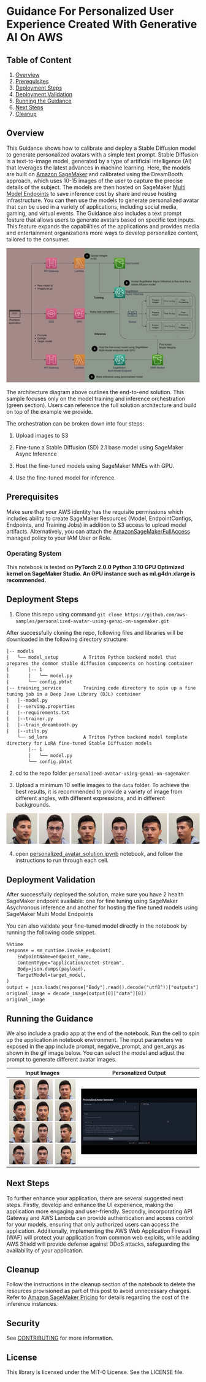# Guidance For Personalized User Experience Created With Generative AI On AWS


## Table of Content

1. [Overview](#overview)
2. [Prerequisites](#prerequisites)
3. [Deployment Steps](#deployment-steps)
4. [Deployment Validation](#deployment-validation)
5. [Running the Guidance](#running-the-guidance)
6. [Next Steps](#next-steps)
7. [Cleanup](#cleanup)

## Overview

This Guidance shows how to calibrate and deploy a Stable Diffusion model to generate personalized avatars with a simple text prompt. Stable Diffusion is a text-to-image model, generated by a type of artificial intelligence (AI) that leverages the latest advances in machine learning. Here, the models are built on [Amazon SageMaker](https://docs.aws.amazon.com/sagemaker/latest/dg/whatis.html) and calibrated using the DreamBooth approach, which uses 10-15 images of the user to capture the precise details of the subject. The models are then hosted on SageMaker [Multi Model Endpoints](https://docs.aws.amazon.com/sagemaker/latest/dg/multi-model-endpoints.html) to save inference cost by share and reuse hosting infrastructure. You can then use the models to generate personalized avatar that can be used in a variety of applications, including social media, gaming, and virtual events.  The Guidance also includes a text prompt feature that allows users to generate avatars based on specific text inputs. This feature expands the capabilities of the applications and provides media and entertainment organizations more ways to develop personalize content, tailored to the consumer.

![solution architecture](statics/solution_architecture.png)

The architecture diagram above outlines the end-to-end solution. This sample focuses only on the model training and inference orchestration (green section). Users can reference the full solution architecture and build on top of the example we provide. 

The orchestration can be broken down into four steps:

1. Upload images to S3

2. Fine-tune a Stable Diffusion (SD) 2.1 base model using SageMaker Async Inference

3. Host the fine-tuned models using SageMaker MMEs with GPU.

4. Use the fine-tuned model for inference.


## Prerequisites
Make sure that your AWS identity has the requisite permissions which includes ability to create SageMaker Resources (Model, EndpointConfigs, Endpoints, and Training Jobs) in addition to S3 access to upload model artifacts. Alternatively, you can attach the [AmazonSageMakerFullAccess](https://docs.aws.amazon.com/sagemaker/latest/dg/security-iam-awsmanpol.html#security-iam-awsmanpol-AmazonSageMakerFullAccess) managed policy to your IAM User or Role.

### Operating System

This notebook is tested on **PyTorch 2.0.0 Python 3.10 GPU Optimized kernel on SageMaker Studio. An GPU instance such as ml.g4dn.xlarge is recommended.**


## Deployment Steps

1. Clone this repo using command ```git clone https://github.com/aws-samples/personalized-avatar-using-genai-on-sagemaker.git```

After successfully cloning the repo, following files and libraries will be downloaded in the following directory structure:

```
|-- models
|   └── model_setup         A Triton Python backend model that prepares the common stable diffusion components on hosting container
|       |-- 1
|       |   └── model.py
|       └── config.pbtxt
|-- training_service        Training code directory to spin up a fine tuning job in a Deep Jave Library (DJL) container
|   |--model.py
|   |--serving.properties
|   |--requirements.txt
|   |--trainer.py
|   |--train_dreambooth.py
|   |--utils.py
    └── sd_lora             A Triton Python backend model template directory for LoRA fine-tuned Stable Diffusion models
        |-- 1
        |   └── model.py
        └── config.pbtxt
```     

2. cd to the repo folder ```personalized-avatar-using-genai-on-sagemaker```

3. Upload a minimum 10 selfie images to the `data` folder. To achieve the best results, it is recommended to provide a variety of image from different angles, with different expressions, and in different backgrounds.

![Input Sample Pictures](statics/input_examples.jpg)

4. open [personalized_avatar_solution.ipynb](personalized_avatar_solution.ipynb) notebook, and follow the instructions to run through each cell. 


## Deployment Validation

After successfully deployed the solution, make sure you have 2 health SageMaker endpoint available: one for fine tuning using SageMaker Asychronous inference and another for hosting the fine tuned models using SageMaker Multi Model Endpoints

You can also validate your fine-tuned model directly in the notebook by running the following code snippet.

```
%%time
response = sm_runtime.invoke_endpoint(
    EndpointName=endpoint_name,
    ContentType="application/octet-stream",
    Body=json.dumps(payload),
    TargetModel=target_model,
)
output = json.loads(response["Body"].read().decode("utf8"))["outputs"]
original_image = decode_image(output[0]["data"][0])
original_image
```

## Running the Guidance

We also include a gradio app at the end of the notebook. Run the cell to spin up the application in notebook environment. The input parameters we exposed in the app include prompt, negative_prompt, and gen_args as shown in the gif image below. You can select the model and adjust the prompt to generate different avatar images.

Input Images          |  Personalized Output
:-------------------------:|:-------------------------:
![Inputs](statics/demo_inputs.jpg)  |  ![DEMO OUPUT](statics/avatar.gif)


## Next Steps

To further enhance your application, there are several suggested next steps. Firstly, develop and enhance the UI experience, making the application more engaging and user-friendly. Secondly, incorporating API Gateway and AWS Lambda can provide authentication and access control for your models, ensuring that only authorized users can access the application. Additionally, implementing the AWS Web Application Firewall (WAF) will protect your application from common web exploits, while adding AWS Shield will provide defense against DDoS attacks, safeguarding the availability of your application.

## Cleanup

Follow the instructions in the cleanup section of the notebook to delete the resources provisioned as part of this post to avoid unnecessary charges. Refer to [Amazon SageMaker Pricing](https://aws.amazon.com/sagemaker/pricing/) for details regarding the cost of the inference instances.


## Security

See [CONTRIBUTING](CONTRIBUTING.md#security-issue-notifications) for more information.

## License

This library is licensed under the MIT-0 License. See the LICENSE file.